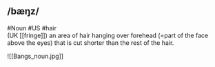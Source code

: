 ## /bæŋz/  
#Noun #US #hair   
(UK [[fringe]])
an area of hair hanging over forehead (=part of the face above the eyes) that is cut shorter than the rest of the hair.

![[Bangs_noun.jpg]]